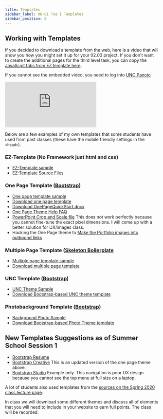 ```yaml
---
title: Templates
sidebar_label: 06-01 Tue | Templates
sidebar_position: 6
---
```



## Working with Templates

If you decided to download a template from the web, here is a video that will show you how you might set it up for your 02.03 project. If you don't want to create the additional pages for the third level task, you can copy the [JavaScipt tabs from EZ template here](https://opal.ils.unc.edu/~lblakej/website-helps/09-EZ-template/classes.html).

If you cannot see the embedded video, you need to log into [UNC Panoto](https://uncch.hosted.panopto.com/)

<div class='embed-container'><iframe src='https://uncch.hosted.panopto.com/Panopto/Pages/Embed.aspx?pid=8faca4a6-80e4-4ed4-889a-aceb01351480&autoplay=false&offerviewer=true&showtitle=true&showbrand=false&start=0&interactivity=all' frameborder='0' allowfullscreen></iframe></div>


Below are a few examples of my own templates that some students have used from past classes (these have the mobile friendly settings in the ```<head>```).

### EZ-Template (No Framework just html and css)
* [EZ-Template sample](https://opal.ils.unc.edu/~lblakej/website-helps/09-EZ-template/index.html)
* [EZ-Template Source Files](https://github.com/ljonesdesign/EZ-template)

### One Page Template ([Bootstrap](https://getbootstrap.com/))
* [One page template sample](https://opal.ils.unc.edu/~lblakej/website-helps/02-one-page-final-sample/)
* [Download one page template](https://opal.ils.unc.edu/~lblakej/website-helps/03-one-page-source-files/one-page-green-starter-theme.zip)
* [Download OnePageQuickStart.docx](https://opal.ils.unc.edu/~lblakej/website-helps/03-one-page-source-files/OnePageQuickStart.docx)
* [One Page Theme Help FAQ](https://opal.ils.unc.edu/~lblakej/website-helps/03-one-page-source-files/FAQ-help-files/readme.html)
* [PowerPoint Crop and Scale file](https://opal.ils.unc.edu/~lblakej/website-helps/03-one-page-source-files/powerpoint-crop-and-scale.pptx) This does not work perfectly because you cannot fine-tune the exact pixel dimensions. I will come up with a better solution for UX/images class.
* Hacking the One Page theme to [Make the Portfolio images into outbound links](https://opal.ils.unc.edu/~lblakej/website-helps/03a-hacked-portfolio-ext-links/)


### Multiple Page Template ([Skeleton Boilerplate](http://getskeleton.com/)
* [Multiple page template sample](https://opal.ils.unc.edu/~lblakej/website-helps/05-multi-page-final-sample/)
* [Download multiple page template](https://opal.ils.unc.edu/~lblakej/website-helps/06-multi-page-source-files/multi-page-template.zip)

### UNC Template ([Bootstrap](https://getbootstrap.com/))
* [UNC Theme Sample](https://opal.ils.unc.edu/~lblakej/website-helps/07-NEW-bootstrap-template/index.html)
* [Download Bootstrap-based UNC theme template](https://opal.ils.unc.edu/~lblakej/website-helps/07-NEW-bootstrap-template/)

### Photobackground Template ([Bootstrap](https://getbootstrap.com/))
* [Background Photo Sample](https://opal.ils.unc.edu/~lblakej/website-helps/08-photo-background-example/index.php)
* [Download Bootstrap-based Photo Theme template](https://opal.ils.unc.edu/~lblakej/website-helps/08-photo-background-template.zip)

## New Templates Suggestions as of Summer School Session 1

* [Bootstrap Resume](https://startbootstrap.com/theme/resume)
* [Bootstrap Creative](https://startbootstrap.com/theme/creative) This is an updated version of the one page theme above.
* [Bootstrap Studio](https://templatemag.com/demo/Studio/) Example only. This navigation is poor UX design because you cannot see the top menu at full size on a laptop.

A lot of students also used templates from the [sources on the Spring 2020 class lecture page](https://ils.unc.edu/courses/2021_spring/inls161_001/06a.01.preps.html).

In class we will download some different themes and discuss all of elements that you will need to include in your website to earn full points. The class will be recorded.
